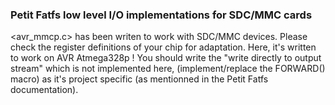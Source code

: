 ### Petit Fatfs low level I/O implementations for SDC/MMC cards

<avr_mmcp.c> has been writen to work with SDC/MMC devices. Please check
the register definitions of your chip for adaptation. Here, it's written to work on
AVR Atmega328p !
You should write the "write directly to output stream" which is not implemented here,
(implement/replace the FORWARD() macro) as it's project specific (as mentionned in the Petit Fatfs documentation).


